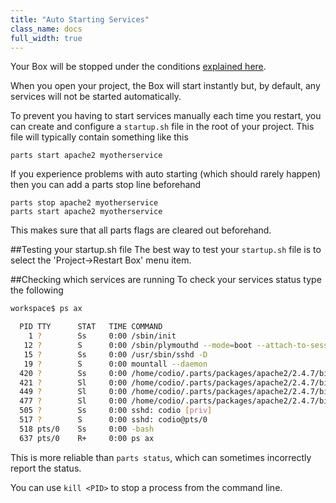 ```yaml
---
title: "Auto Starting Services"
class_name: docs
full_width: true
---
```


Your Box will be stopped under the conditions [explained here](/docs/boxes/aob/sleep).

When you open your project, the Box will start instantly but, by default, any services will not be started automatically.

To prevent you having to start services manually each time you restart, you can create and configure a `startup.sh` file in the root of your project. This file will typically contain something like this

	parts start apache2 myotherservice

If you experience problems with auto starting (which should rarely happen) then you can add a parts stop line beforehand

	parts stop apache2 myotherservice
	parts start apache2 myotherservice

This makes sure that all parts flags are cleared out beforehand.

##Testing your startup.sh file
The best way to test your `startup.sh` file is to select the 'Project->Restart Box' menu item.

##Checking which services are running
To check your services status type the following

```bash
workspace$ ps ax

  PID TTY      STAT   TIME COMMAND                                                                                              
    1 ?        Ss     0:00 /sbin/init 
   12 ?        S      0:00 /sbin/plymouthd --mode=boot --attach-to-session 
   15 ?        Ss     0:00 /usr/sbin/sshd -D             
   19 ?        S      0:00 mountall --daemon                                                 
  420 ?        Ss     0:00 /home/codio/.parts/packages/apache2/2.4.7/bin/httpd -k start    
  421 ?        Sl     0:00 /home/codio/.parts/packages/apache2/2.4.7/bin/httpd -k start
  449 ?        Sl     0:00 /home/codio/.parts/packages/apache2/2.4.7/bin/httpd -k start
  477 ?        Sl     0:00 /home/codio/.parts/packages/apache2/2.4.7/bin/httpd -k start 
  505 ?        Ss     0:00 sshd: codio [priv]
  517 ?        S      0:00 sshd: codio@pts/0                                                    
  518 pts/0    Ss     0:00 -bash                                                          
  637 pts/0    R+     0:00 ps ax   
```

This is more reliable than `parts status`, which can sometimes incorrectly report the status.

You can use `kill <PID>` to stop a process from the command line.


